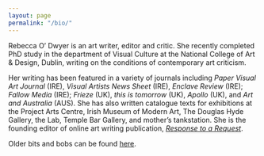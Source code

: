 ```yaml
---
layout: page
permalink: "/bio/"
---
```

Rebecca O’ Dwyer is an art writer, editor and critic. She recently completed PhD study in the department of Visual Culture at the National College of Art &  Design, Dublin, writing on the conditions of contemporary art criticism.

Her writing has been featured in a variety of journals including _Paper Visual Art Journal_ (IRE), _Visual Artists News Sheet_ (IRE), _Enclave Review_ (IRE); _Fallow Media_ (IRE); _Frieze_ (UK), _this is tomorrow_ (UK), _Apollo_ (UK), and _Art and Australia_ (AUS). She has also written catalogue texts for exhibitions at the Project Arts Centre, Irish Museum of Modern Art, The Douglas Hyde Gallery, the Lab, Temple Bar Gallery, and mother’s tankstation. She is the founding editor of online art writing publication, [_Response to a Request_](https://twitter.com/a_s_f_e_o).

Older bits and bobs can be found [here](https://rebeccaodwyer.wordpress.com/).